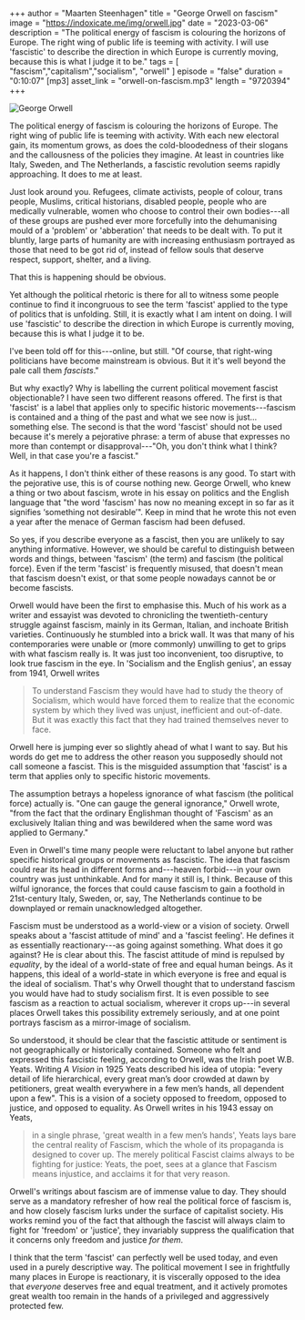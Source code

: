 +++
author = "Maarten Steenhagen"
title = "George Orwell on fascism"
image = "https://indoxicate.me/img/orwell.jpg"
date = "2023-03-06"
description = "The political energy of fascism is colouring the horizons of Europe. The right wing of public life is teeming with activity. I will use 'fascistic' to describe the direction in which Europe is currently moving, because this is what I judge it to be."
tags = [
    "fascism","capitalism","socialism", "orwell"
]
episode = "false"
duration = "0:10:07"
[mp3]
    asset_link = "orwell-on-fascism.mp3"
    length = "9720394"
+++

![George Orwell](../img/orwell.jpg)

The political energy of fascism is colouring the horizons of Europe. The right wing of public life is teeming with activity. With each new electoral gain, its momentum grows, as does the cold-bloodedness of their slogans and the callousness of the policies they imagine. At least in countries like Italy, Sweden, and The Netherlands, a fascistic revolution seems rapidly approaching. It does to me at least. 

Just look around you. Refugees, climate activists, people of colour, trans people, Muslims, critical historians, disabled people, people who are medically vulnerable, women who choose to control their own bodies---all of these groups are pushed ever more forcefully into the dehumanising mould of a 'problem' or 'abberation' that needs to be dealt with. To put it bluntly, large parts of humanity are with increasing enthusiasm portrayed as those that need to be got rid of, instead of fellow souls that deserve respect, support, shelter, and a living.

That this is happening should be obvious. 

Yet although the political rhetoric is there for all to witness some people continue to find it incongruous to see the term 'fascist' applied to the type of politics that is unfolding. Still, it is exactly what I am intent on doing. I will use 'fascistic' to describe the direction in which Europe is currently moving, because this is what I judge it to be.

I've been told off for this---online, but still. "Of course, that right-wing politicians have become mainstream is obvious. But it it's well beyond the pale call them _fascists_." 

But why exactly? Why is labelling the current political movement fascist objectionable? I have seen two different reasons offered. The first is that 'fascist' is a label that applies only to specific historic movements---fascism is contained and a thing of the past and what we see now is just... something else. The second is that the word 'fascist' should not be used because it's merely a pejorative phrase: a term of abuse that expresses no more than contempt or disapproval---"Oh, you don't think what I think? Well, in that case you're a fascist." 

As it happens, I don't think either of these reasons is any good. To start with the pejorative use, this is of course nothing new. George Orwell, who knew a thing or two about fascism, wrote in his essay on politics and the English language that "the word 'fascism' has now no meaning except in so far as it signifies ‘something not desirable’". Keep in mind that he wrote this not even a year after the menace of German fascism had been defused.  

So yes, if you describe everyone as a fascist, then you are unlikely to say anything informative. However, we should be careful to distinguish between words and things, between 'fascism' (the term) and fascism (the political force). Even if the term 'fascist' is frequently misused, that doesn't mean that fascism doesn't exist, or that some people nowadays cannot be or become fascists.  

Orwell would have been the first to emphasise this. Much of his work as a writer and essayist was devoted to chronicling the twentieth-century struggle against fascism, mainly in its German, Italian, and inchoate British varieties. Continuously he stumbled into a brick wall. It was that many of his contemporaries were unable or (more commonly) unwilling to get to grips with what fascism really is. It was just too inconvenient, too disruptive, to look true fascism in the eye. In 'Socialism and the English genius', an essay from 1941, Orwell writes

> To understand Fascism they would have had to study the theory of Socialism, which would have forced them to realize that the economic system by which they lived was unjust, inefficient and out-of-date. But it was exactly this fact that they had trained themselves never to face. 

Orwell here is jumping ever so slightly ahead of what I want to say. But his words do get me to address the other reason you supposedly should not call someone a fascist. This is the misguided assumption that 'fascist' is a term that applies only to specific historic movements. 

The assumption betrays a hopeless ignorance of what fascism (the political force) actually is. "One can gauge the general ignorance," Orwell wrote, "from the fact that the ordinary Englishman thought of 'Fascism' as an exclusively Italian thing and was bewildered when the same word was applied to Germany." 

Even in Orwell's time many people were reluctant to label anyone but rather specific historical groups or movements as fascistic. The idea that fascism could rear its head in different forms and---heaven forbid---in your own country was just unthinkable. And for many it still is, I think. Because of this wilful ignorance, the forces that could cause fascism to gain a foothold in 21st-century Italy, Sweden, or, say, The Netherlands continue to be downplayed or remain unacknowledged altogether.

Fascism must be understood as a world-view or a vision of society. Orwell speaks about a 'fascist attitude of mind' and a 'fascist feeling'. He defines it as essentially reactionary---as going against something. What does it go against? He is clear about this. The fascist attitude of mind is repulsed by _equality_, by the ideal of a world-state of free and equal human beings. As it happens, this ideal of a world-state in which everyone is free and equal is the ideal of socialism. That's why Orwell thought that to understand fascism you would have had to study socialism first. It is even possible to see fascism as a reaction to actual socialism, wherever it crops up---in several places Orwell takes this possibility extremely seriously, and at one point portrays fascism as a mirror-image of socialism.

So understood, it should be clear that the fascistic attitude or sentiment is not geographically or historically contained. Someone who felt and expressed this fascistic feeling, according to Orwell, was the Irish poet W.B. Yeats. Writing _A Vision_ in 1925 Yeats described his idea of utopia: "every detail of life hierarchical, every great man’s door crowded at dawn by petitioners, great wealth everywhere in a few men’s hands, all dependent upon a few". This is a vision of a society opposed to freedom, opposed to justice, and opposed to equality. As Orwell writes in his 1943 essay on Yeats, 

> in a single phrase, 'great wealth in a few men’s hands', Yeats lays bare the central reality of Fascism, which the whole of its propaganda is designed to cover up. The merely political Fascist claims always to be fighting for justice: Yeats, the poet, sees at a glance that Fascism means injustice, and acclaims it for that very reason.

Orwell's writings about fascism are of immense value to day. They should serve as a mandatory refresher of how real the political force of fascism is, and how closely fascism lurks under the surface of capitalist society. His works remind you of the fact that although the fascist will always claim to fight for 'freedom' or 'justice', they invariably suppress the qualification that it concerns only freedom and justice _for them_.   

I think that the term 'fascist' can perfectly well be used today, and even used in a purely descriptive way. The political movement I see in frightfully many places in Europe  is reactionary, it is viscerally opposed to the idea that _everyone_ deserves free and equal treatment, and it actively promotes great wealth too remain in the hands of a privileged and aggressively protected few. 


